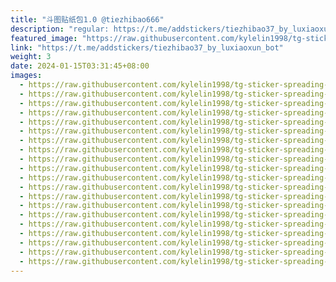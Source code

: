 ```yaml
---
title: "斗图贴纸包1.0 @tiezhibao666"
description: "regular: https://t.me/addstickers/tiezhibao37_by_luxiaoxun_bot"
featured_image: "https://raw.githubusercontent.com/kylelin1998/tg-sticker-spreading-worldwide-images/main/img/a18de2e1-34db-4202-b5ae-945815178903.jpg"
link: "https://t.me/addstickers/tiezhibao37_by_luxiaoxun_bot"
weight: 3
date: 2024-01-15T03:31:45+08:00
images:
  - https://raw.githubusercontent.com/kylelin1998/tg-sticker-spreading-worldwide-images/main/img/a18de2e1-34db-4202-b5ae-945815178903.jpg
  - https://raw.githubusercontent.com/kylelin1998/tg-sticker-spreading-worldwide-images/main/img/63df0884-e13f-4a58-8ea9-3354d7bc02af.jpg
  - https://raw.githubusercontent.com/kylelin1998/tg-sticker-spreading-worldwide-images/main/img/1092e8af-0610-429d-a963-b5fcbd667d93.jpg
  - https://raw.githubusercontent.com/kylelin1998/tg-sticker-spreading-worldwide-images/main/img/636b94c9-35d3-49ed-8695-232e8c3e19c4.jpg
  - https://raw.githubusercontent.com/kylelin1998/tg-sticker-spreading-worldwide-images/main/img/70608bfc-9bac-47c8-ae45-950663aed0b1.jpg
  - https://raw.githubusercontent.com/kylelin1998/tg-sticker-spreading-worldwide-images/main/img/2e392493-aada-4031-bc3d-75bf24247c23.jpg
  - https://raw.githubusercontent.com/kylelin1998/tg-sticker-spreading-worldwide-images/main/img/2259fed6-23af-49cc-b6c5-8c530412d306.jpg
  - https://raw.githubusercontent.com/kylelin1998/tg-sticker-spreading-worldwide-images/main/img/3ef30bba-3ebc-4aef-8dc4-57d94f1b078a.jpg
  - https://raw.githubusercontent.com/kylelin1998/tg-sticker-spreading-worldwide-images/main/img/27b5c013-359e-45ab-947a-14f430195c71.jpg
  - https://raw.githubusercontent.com/kylelin1998/tg-sticker-spreading-worldwide-images/main/img/c4b3f5d3-859b-433e-9e28-d4de3d094af0.jpg
  - https://raw.githubusercontent.com/kylelin1998/tg-sticker-spreading-worldwide-images/main/img/8ff7bbbd-7693-4f85-965b-3737387fa15e.jpg
  - https://raw.githubusercontent.com/kylelin1998/tg-sticker-spreading-worldwide-images/main/img/185491b4-d419-433a-a1f8-63a433176d64.jpg
  - https://raw.githubusercontent.com/kylelin1998/tg-sticker-spreading-worldwide-images/main/img/ef324682-8e26-4c70-b7c1-368dfe803f30.jpg
  - https://raw.githubusercontent.com/kylelin1998/tg-sticker-spreading-worldwide-images/main/img/e17a2033-5bf2-4237-bf97-5305e3a17199.jpg
  - https://raw.githubusercontent.com/kylelin1998/tg-sticker-spreading-worldwide-images/main/img/cf7058e3-c27b-4a45-a88c-df7ed3d6f932.jpg
  - https://raw.githubusercontent.com/kylelin1998/tg-sticker-spreading-worldwide-images/main/img/4609df9e-58ff-4f29-87b7-e0898485a1cc.jpg
  - https://raw.githubusercontent.com/kylelin1998/tg-sticker-spreading-worldwide-images/main/img/2e7e34d7-302e-43a6-af81-a5231b8a962b.jpg
  - https://raw.githubusercontent.com/kylelin1998/tg-sticker-spreading-worldwide-images/main/img/8df7ba3c-b114-44df-b395-e901e5503e93.jpg
  - https://raw.githubusercontent.com/kylelin1998/tg-sticker-spreading-worldwide-images/main/img/36fb2249-c4e3-43bf-9adc-ae0fab4ab6ac.jpg
  - https://raw.githubusercontent.com/kylelin1998/tg-sticker-spreading-worldwide-images/main/img/b8931b33-49a3-4e11-ad38-fcad7605eec4.jpg
---
```

